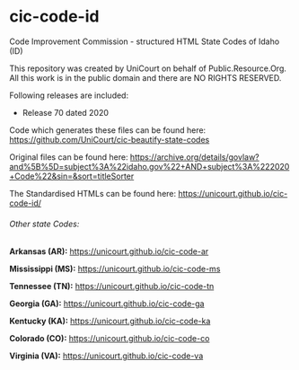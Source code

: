 # cic-code-id
Code Improvement Commission - structured HTML State Codes of Idaho (ID)

This repository was created by UniCourt on behalf of Public.Resource.Org. All this work is in the public domain and there are NO RIGHTS RESERVED.

Following releases are included:

 * Release 70 dated 2020
 
Code which generates these files can be found here: https://github.com/UniCourt/cic-beautify-state-codes

Original files can be found here: https://archive.org/details/govlaw?and%5B%5D=subject%3A%22idaho.gov%22+AND+subject%3A%222020+Code%22&sin=&sort=titleSorter

The Standardised HTMLs can be found here: https://unicourt.github.io/cic-code-id/


 ###### Other state Codes:

 **Arkansas (AR):** https://unicourt.github.io/cic-code-ar

 **Mississippi (MS):** https://unicourt.github.io/cic-code-ms

 **Tennessee (TN):** https://unicourt.github.io/cic-code-tn

 **Georgia (GA):** https://unicourt.github.io/cic-code-ga

 **Kentucky (KA):** https://unicourt.github.io/cic-code-ka

 **Colorado (CO):** https://unicourt.github.io/cic-code-co

 **Virginia (VA):** https://unicourt.github.io/cic-code-va
 

